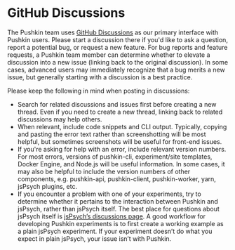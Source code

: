 # GitHub Discussions

The Pushkin team uses [GitHub Discussions](https://github.com/pushkin-consortium/pushkin/discussions) as our primary interface with Pushkin users. Please start a discussion there if you'd like to ask a question, report a potential bug, or request a new feature. For bug reports and feature requests, a Pushkin team member can determine whether to elevate a discussion into a new issue (linking back to the original discussion). In some cases, advanced users may immediately recognize that a bug merits a new issue, but generally starting with a discussion is a best practice.

Please keep the following in mind when posting in discussions:
- Search for related discussions and issues first before creating a new thread. Even if you need to create a new thread, linking back to related discussions may help others.
- When relevant, include code snippets and CLI output. Typically, copying and pasting the error text rather than screenshotting will be most helpful, but sometimes screenshots will be useful for front-end issues.
- If you're asking for help with an error, include relevant version numbers. For most errors, versions of pushkin-cli, experiment/site templates, Docker Engine, and Node.js will be useful information. In some cases, it may also be helpful to include the version numbers of other components, e.g. pushkin-api, pushkin-client, pushkin-worker, yarn, jsPsych plugins, etc.
- If you encounter a problem with one of your experiments, try to determine whether it pertains to the interaction between Pushkin and jsPsych, rather than jsPsych itself. The best place for questions about jsPsych itself is [jsPsych’s discussions page](https://github.com/jspsych/jsPsych/discussions). A good workflow for developing Pushkin experiments is to first create a working example as a plain jsPsych experiment. If your experiment doesn’t do what you expect in plain jsPsych, your issue isn’t with Pushkin.